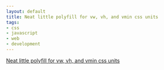 ```yaml
--- 
layout: default
title: Neat little polyfill for vw, vh, and vmin css units
tags: 
- css
- javascript
- web
- development
---
```

[Neat little polyfill for vw, vh, and vmin css
units](https://github.com/saabi/vminpoly)

